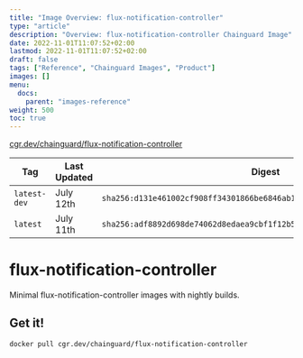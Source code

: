 ```yaml
---
title: "Image Overview: flux-notification-controller"
type: "article"
description: "Overview: flux-notification-controller Chainguard Image"
date: 2022-11-01T11:07:52+02:00
lastmod: 2022-11-01T11:07:52+02:00
draft: false
tags: ["Reference", "Chainguard Images", "Product"]
images: []
menu:
  docs:
    parent: "images-reference"
weight: 500
toc: true
---
```


[cgr.dev/chainguard/flux-notification-controller](https://github.com/chainguard-images/images/tree/main/images/flux-notification-controller)

| Tag          | Last Updated | Digest                                                                    |
|--------------|--------------|---------------------------------------------------------------------------|
| `latest-dev` | July 12th    | `sha256:d131e461002cf908ff34301866be6846ab1bbbdf1630660bde43a84eb166420f` |
| `latest`     | July 11th    | `sha256:adf8892d698de74062d8edaea9cbf1f12b5948946d1236207c1406230cc766bf` |

# flux-notification-controller

Minimal flux-notification-controller images with nightly builds.

## Get it!

```shell
docker pull cgr.dev/chainguard/flux-notification-controller
```